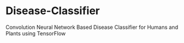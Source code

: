 # Disease-Classifier
Convolution Neural Network Based Disease Classifier for Humans and Plants using TensorFlow
